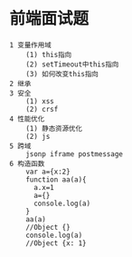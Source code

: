 # 前端面试题
	1 变量作用域
		(1) this指向
		(2) setTimeout中this指向
		(3) 如何改变this指向
	2 继承
	3 安全
		(1) xss
		(2) crsf
	4 性能优化
		(1) 静态资源优化
		(2) js
	5 跨域
		jsonp iframe postmessage
	6 构造函数
		var a={x:2}
		function aa(a){
		  a.x=1
		  a={}
		  console.log(a)
		}
		aa(a)
		//Object {}
		console.log(a)
		//Object {x: 1}
